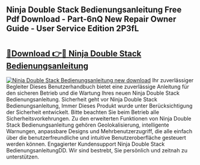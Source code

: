 ## Ninja Double Stack Bedienungsanleitung Free Pdf Download - Part-6nQ New Repair Owner Guide - User Service Edition 2P3fL

# <h2><a href="http://df61q07.blite.top/?on=Ninja+Double+Stack+Bedienungsanleitung">🔗Download 👉🔴 Ninja Double Stack Bedienungsanleitung</a></h2>

[![Ninja Double Stack Bedienungsanleitung new download](https://i.imgur.com/lujVjoI.png)](http://df61q07.blite.top/?on=Ninja+Double+Stack+Bedienungsanleitung)
Ihr zuverlässiger Begleiter Dieses Benutzerhandbuch bietet eine zuverlässige Anleitung für den sicheren Betrieb und die Wartung Ihres neuen Ninja Double Stack Bedienungsanleitung. Sicherheit geht vor Ninja Double Stack Bedienungsanleitung, Immer Dieses Produkt wurde unter Berücksichtigung der Sicherheit entwickelt. Bitte beachten Sie beim Betrieb alle Sicherheitsvorkehrungen. Zu den erweiterten Funktionen von Ninja Double Stack Bedienungsanleitung gehören Geolokalisierung, intelligente Warnungen, anpassbare Designs und Mehrbenutzerzugriff, die alle einfach über die benutzerfreundliche und intuitive Benutzeroberfläche gesteuert werden können. Engagierter Kundensupport Ninja Double Stack BedienungsanleitungDD. Wir sind bestrebt, Sie persönlich und zeitnah zu unterstützen.
